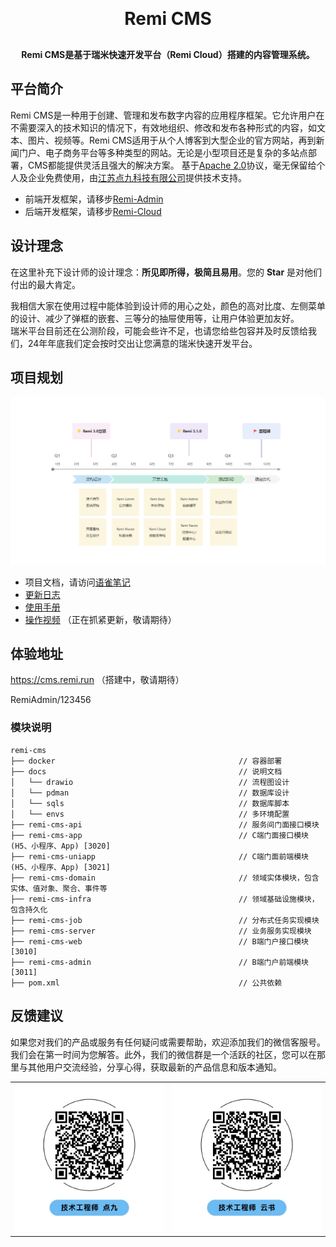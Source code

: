 <h1 align="center" style="margin: 30px 0 30px; font-weight: bold;">Remi CMS</h1>
<h4 align="center">Remi CMS是基于瑞米快速开发平台（Remi Cloud）搭建的内容管理系统。</h4>

## 平台简介
Remi CMS是一种用于创建、管理和发布数字内容的应用程序框架。它允许用户在不需要深入的技术知识的情况下，有效地组织、修改和发布各种形式的内容，如文本、图片、视频等。Remi CMS适用于从个人博客到大型企业的官方网站，再到新闻门户、电子商务平台等多种类型的网站。无论是小型项目还是复杂的多站点部署，CMS都能提供灵活且强大的解决方案。 基于[Apache 2.0](https://www.apache.org/licenses/LICENSE-2.0)协议，毫无保留给个人及企业免费使用，由[江苏点九科技有限公司](https://dianjiu.cc)提供技术支持。

- 前端开发框架，请移步[Remi-Admin](https://gitee.com/remi-top/remi-admin)
- 后端开发框架，请移步[Remi-Cloud](https://gitee.com/remi-top/remi-cloud)

## 设计理念
在这里补充下设计师的设计理念：**所见即所得，极简且易用**。您的 **Star** 是对他们付出的最大肯定。

我相信大家在使用过程中能体验到设计师的用心之处，颜色的高对比度、左侧菜单的设计、减少了弹框的嵌套、三等分的抽屉使用等，让用户体验更加友好。   
瑞米平台目前还在公测阶段，可能会些许不足，也请您给些包容并及时反馈给我们，24年年底我们定会按时交出让您满意的瑞米快速开发平台。

## 项目规划
<img src="./docs/images/step.png"/>

- 项目文档，请访问[语雀笔记](https://remi.yuque.com/r/organizations/homepage)
- [更新日志](https://remi.yuque.com/gvwcfc/dvpw89)
- [使用手册](https://remi.yuque.com/gvwcfc/vwwd5c)
- [操作视频](https://remi.yuque.com/gvwcfc/video) （正在抓紧更新，敬请期待）

## 体验地址

https://cms.remi.run （搭建中，敬请期待）

RemiAdmin/123456

### 模块说明
~~~
remi-cms    
├── docker                                         // 容器部署
├── docs                                           // 说明文档
│   └── drawio                                     // 流程图设计
│   └── pdman                                      // 数据库设计
│   └── sqls                                       // 数据库脚本
│   └── envs                                       // 多环境配置
├── remi-cms-api                                   // 服务间门面接口模块
├── remi-cms-app                                   // C端门面接口模块(H5、小程序、App) [3020]
├── remi-cms-uniapp                                // C端门面前端模块(H5、小程序、App) [3021]
├── remi-cms-domain                                // 领域实体模块，包含实体、值对象、聚合、事件等
├── remi-cms-infra                                 // 领域基础设施模块，包含持久化
├── remi-cms-job                                   // 分布式任务实现模块
├── remi-cms-server                                // 业务服务实现模块
├── remi-cms-web                                   // B端门户接口模块 [3010]
├── remi-cms-admin                                 // B端门户前端模块 [3011]
├── pom.xml                                        // 公共依赖

~~~

## 反馈建议
如果您对我们的产品或服务有任何疑问或需要帮助，欢迎添加我们的微信客服号。我们会在第一时间为您解答。此外，我们的微信群是一个活跃的社区，您可以在那里与其他用户交流经验，分享心得，获取最新的产品信息和版本通知。
<table>
	<tr>
        <td><img src="./docs/images/dianjiu.jpg"/></td>
        <td><img src="./docs/images/yunshu.jpg"/></td>
    </tr>
</table>

